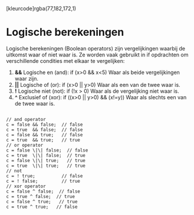 [kleurcode]rgba(77,182,172,1)

# Logische berekeningen

Logische berekeningen (Boolean operators) zijn vergelijkingen waarbij de uitkomst waar of niet waar is. Ze worden vaak gebruikt in if opdrachten om verschillende condities met elkaar te vergelijken:

1. **&&** Logische en (and): if (x>0 && x<5)
   Waar als beide vergelijkingen waar zijn.
2. **||** Logische of (or): if (x>0 || y>0)
   Waar als een van de twee waar is.
3. **!** Logische niet (not): if (!x > 0)
   Waar als de vergelijking niet waar is.
4. **^** Exclusief of (xor):  if ((x>0 || y>0) && (x!=y))
   Waar als slechts een van de twee waar is.

```Arduino C++

// and operator
c = false && false;  // false
c = true  && false;  // false
c = false && true;   // false
c = true  && true;   // true
// or operator
c = false \|\| false;  // false
c = true  \|\| false;  // true
c = false \|\| true;   // true
c = true  \|\| true;   // true
// not
c = ! true;          // false
c = ! false;         // true
// xor operator
c = false ^ false;  // false
c = true ^ false;  // true
c = false ^ true;   // true
c = true ^ true;   // false
```